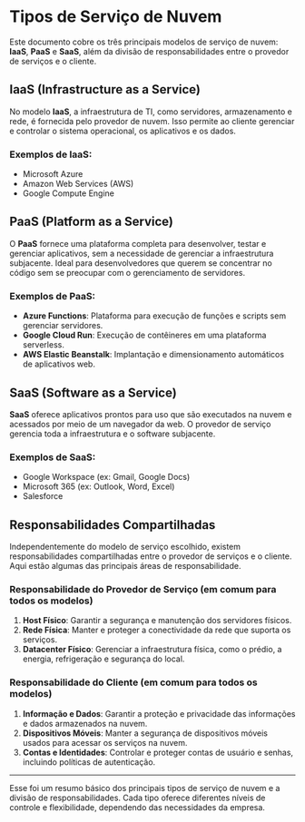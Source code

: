 # Tipos de Serviço de Nuvem

Este documento cobre os três principais modelos de serviço de nuvem: **IaaS**, **PaaS** e **SaaS**, além da divisão de responsabilidades entre o provedor de serviços e o cliente.

## IaaS (Infrastructure as a Service)
No modelo **IaaS**, a infraestrutura de TI, como servidores, armazenamento e rede, é fornecida pelo provedor de nuvem. Isso permite ao cliente gerenciar e controlar o sistema operacional, os aplicativos e os dados.

### Exemplos de IaaS:
- Microsoft Azure
- Amazon Web Services (AWS)
- Google Compute Engine

## PaaS (Platform as a Service)
O **PaaS** fornece uma plataforma completa para desenvolver, testar e gerenciar aplicativos, sem a necessidade de gerenciar a infraestrutura subjacente. Ideal para desenvolvedores que querem se concentrar no código sem se preocupar com o gerenciamento de servidores.

### Exemplos de PaaS:
- **Azure Functions**: Plataforma para execução de funções e scripts sem gerenciar servidores.
- **Google Cloud Run**: Execução de contêineres em uma plataforma serverless.
- **AWS Elastic Beanstalk**: Implantação e dimensionamento automáticos de aplicativos web.

## SaaS (Software as a Service)
**SaaS** oferece aplicativos prontos para uso que são executados na nuvem e acessados por meio de um navegador da web. O provedor de serviço gerencia toda a infraestrutura e o software subjacente.

### Exemplos de SaaS:
- Google Workspace (ex: Gmail, Google Docs)
- Microsoft 365 (ex: Outlook, Word, Excel)
- Salesforce

## Responsabilidades Compartilhadas

Independentemente do modelo de serviço escolhido, existem responsabilidades compartilhadas entre o provedor de serviços e o cliente. Aqui estão algumas das principais áreas de responsabilidade.

### Responsabilidade do Provedor de Serviço (em comum para todos os modelos)
1. **Host Físico**: Garantir a segurança e manutenção dos servidores físicos.
2. **Rede Física**: Manter e proteger a conectividade da rede que suporta os serviços.
3. **Datacenter Físico**: Gerenciar a infraestrutura física, como o prédio, a energia, refrigeração e segurança do local.

### Responsabilidade do Cliente (em comum para todos os modelos)
1. **Informação e Dados**: Garantir a proteção e privacidade das informações e dados armazenados na nuvem.
2. **Dispositivos Móveis**: Manter a segurança de dispositivos móveis usados para acessar os serviços na nuvem.
3. **Contas e Identidades**: Controlar e proteger contas de usuário e senhas, incluindo políticas de autenticação.

---

Esse foi um resumo básico dos principais tipos de serviço de nuvem e a divisão de responsabilidades. Cada tipo oferece diferentes níveis de controle e flexibilidade, dependendo das necessidades da empresa.
